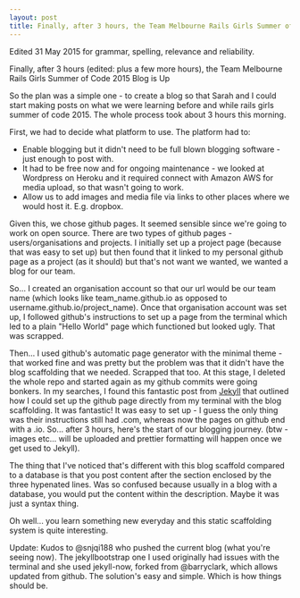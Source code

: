 ```yaml
---
layout: post
title: Finally, after 3 hours, the Team Melbourne Rails Girls Summer of Code 2015 Blog is Up.
---
```

Edited 31 May 2015 for grammar, spelling, relevance and reliability.

Finally, after 3 hours (edited: plus a few more hours), the Team Melbourne Rails Girls Summer of Code 2015 Blog is Up

So the plan was a simple one - to create a blog so that Sarah and I could start making posts on what we were learning before and while rails girls summer of code 2015.  The whole process took about 3 hours this morning.  

First, we had to decide what platform to use.  The platform had to:
* Enable blogging but it didn't need to be full blown blogging software - just enough to post with.
* It had to be free now and for ongoing maintenance - we looked at Wordpress on Heroku and it required connect with Amazon AWS for media upload, so that wasn't going to work.
* Allow us to add images and media file via links to other places where we would host it.  E.g. dropbox.
 
Given this, we chose github pages.  It seemed sensible since we're going to work on open source.  There are two types of github pages - users/organisations and projects.  I initially set up a project page (because that was easy to set up) but then found that it linked to my personal github page as a project (as it should) but that's not want we wanted, we wanted a blog for our team.  

So... I created an organisation account so that our url would be our team name (which looks like team_name.github.io as opposed to username.github.io/project_name).  Once that organisation account was set up, I followed github's instructions to set up a page from the terminal which led to a plain "Hello World" page which functioned but looked ugly.  That was scrapped.

Then... I used github's automatic page generator with the minimal theme - that worked fine and was pretty but the problem was that it didn't have the blog scaffolding that we needed.  Scrapped that too.  At this stage, I deleted the whole repo and started again as my github commits were going bonkers.  In my searches, I found this fantastic post from [Jekyll](http://jekyllbootstrap.com/usage/jekyll-quick-start.html) that outlined how I could set up the github page directly from my terminal with the blog scaffolding.  It was fantastic!  It was easy to set up - I guess the only thing was their instructions still had .com, whereas now the pages on github end with a .io.  So... after 3 hours, here's the start of our blogging journey. (btw - images etc... will be uploaded and prettier formatting will happen once we get used to Jekyll).  

The thing that I've noticed that's different with this blog scaffold compared to a database is that you post content after the section enclosed by the three hypenated lines.  Was so confused because usually in a blog with a database, you would put the content within the description.  Maybe it was just a syntax thing.

Oh well... you learn something new everyday and this static scaffolding system is quite interesting.

Update: Kudos to @snjqi188 who pushed the current blog (what you're seeing now).  The jekyllbootstrap one I used originally had issues with the terminal and she used jekyll-now, forked from @barryclark, which allows updated from github.  The solution's easy and simple.  Which is how things should be.  
